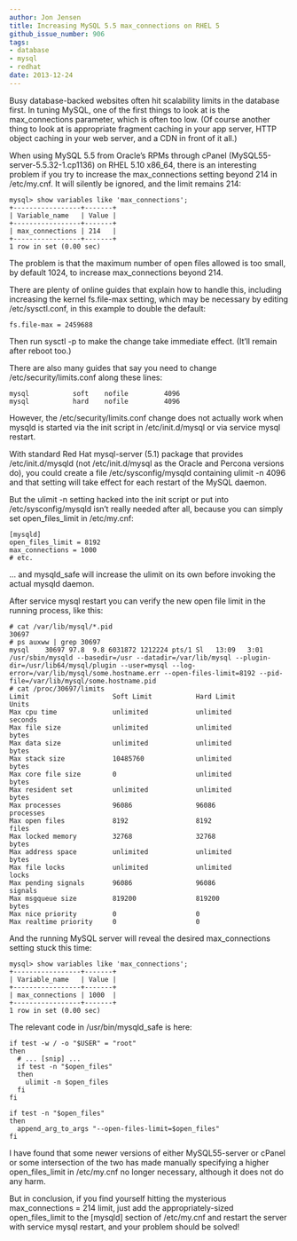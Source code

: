 ```yaml
---
author: Jon Jensen
title: Increasing MySQL 5.5 max_connections on RHEL 5
github_issue_number: 906
tags:
- database
- mysql
- redhat
date: 2013-12-24
---
```




Busy database-backed websites often hit scalability limits in the database first. In tuning MySQL, one of the first things to look at is the max_connections parameter, which is often too low. (Of course another thing to look at is appropriate fragment caching in your app server, HTTP object caching in your web server, and a CDN in front of it all.)

When using MySQL 5.5 from Oracle’s RPMs through cPanel (MySQL55-server-5.5.32-1.cp1136) on RHEL 5.10 x86_64, there is an interesting problem if you try to increase the max_connections setting beyond 214 in /etc/my.cnf. It will silently be ignored, and the limit remains 214:

```nohighlight
mysql> show variables like 'max_connections';
+-----------------+-------+
| Variable_name   | Value |
+-----------------+-------+
| max_connections | 214   |
+-----------------+-------+
1 row in set (0.00 sec)
```

The problem is that the maximum number of open files allowed is too small, by default 1024, to increase max_connections beyond 214.

There are plenty of online guides that explain how to handle this, including increasing the kernel fs.file-max setting, which may be necessary by editing /etc/sysctl.conf, in this example to double the default:

```nohighlight
fs.file-max = 2459688
```

Then run sysctl -p to make the change take immediate effect. (It’ll remain after reboot too.)

There are also many guides that say you need to change /etc/security/limits.conf along these lines:

```nohighlight
mysql           soft    nofile         4096
mysql           hard    nofile         4096
```

However, the /etc/security/limits.conf change does not actually work when mysqld is started via the init script in /etc/init.d/mysql or via service mysql restart.

With standard Red Hat mysql-server (5.1) package that provides /etc/init.d/mysqld (not /etc/init.d/mysql as the Oracle and Percona versions do), you could create a file /etc/sysconfig/mysqld containing ulimit -n 4096 and that setting will take effect for each restart of the MySQL daemon.

But the ulimit -n setting hacked into the init script or put into /etc/sysconfig/mysqld isn’t really needed after all, because you can simply set open_files_limit in /etc/my.cnf:

```nohighlight
[mysqld]
open_files_limit = 8192
max_connections = 1000
# etc.
```

... and mysqld_safe will increase the ulimit on its own before invoking the actual mysqld daemon.

After service mysql restart you can verify the new open file limit in the running process, like this:

```nohighlight
# cat /var/lib/mysql/*.pid
30697
# ps auxww | grep 30697
mysql    30697 97.8  9.8 6031872 1212224 pts/1 Sl   13:09   3:01 /usr/sbin/mysqld --basedir=/usr --datadir=/var/lib/mysql --plugin-dir=/usr/lib64/mysql/plugin --user=mysql --log-error=/var/lib/mysql/some.hostname.err --open-files-limit=8192 --pid-file=/var/lib/mysql/some.hostname.pid
# cat /proc/30697/limits
Limit                     Soft Limit           Hard Limit           Units
Max cpu time              unlimited            unlimited            seconds
Max file size             unlimited            unlimited            bytes
Max data size             unlimited            unlimited            bytes
Max stack size            10485760             unlimited            bytes
Max core file size        0                    unlimited            bytes
Max resident set          unlimited            unlimited            bytes
Max processes             96086                96086                processes
Max open files            8192                 8192                 files
Max locked memory         32768                32768                bytes
Max address space         unlimited            unlimited            bytes
Max file locks            unlimited            unlimited            locks
Max pending signals       96086                96086                signals
Max msgqueue size         819200               819200               bytes
Max nice priority         0                    0
Max realtime priority     0                    0
```

And the running MySQL server will reveal the desired max_connections setting stuck this time:

```nohighlight
mysql> show variables like 'max_connections';
+-----------------+-------+
| Variable_name   | Value |
+-----------------+-------+
| max_connections | 1000  |
+-----------------+-------+
1 row in set (0.00 sec)
```

The relevant code in /usr/bin/mysqld_safe is here:

```nohighlight
if test -w / -o "$USER" = "root"
then
  # ... [snip] ...
  if test -n "$open_files"
  then
    ulimit -n $open_files
  fi
fi

if test -n "$open_files"
then
  append_arg_to_args "--open-files-limit=$open_files"
fi
```

I have found that some newer versions of either MySQL55-server or cPanel or some intersection of the two has made manually specifying a higher open_files_limit in /etc/my.cnf no longer necessary, although it does not do any harm.

But in conclusion, if you find yourself hitting the mysterious max_connections = 214 limit, just add the appropriately-sized open_files_limit to the [mysqld] section of /etc/my.cnf and restart the server with service mysql restart, and your problem should be solved!


